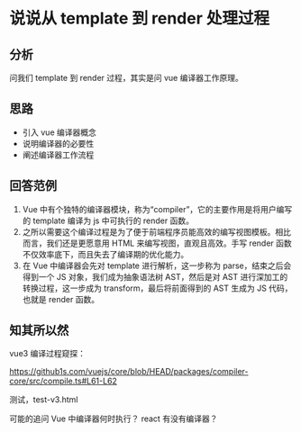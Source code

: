 # 说说从 template 到 render 处理过程

## 分析

问我们 template 到 render 过程，其实是问 vue 编译器工作原理。

## 思路

- 引入 vue 编译器概念
- 说明编译器的必要性
- 阐述编译器工作流程

## 回答范例

1. Vue 中有个独特的编译器模块，称为“compiler”，它的主要作用是将用户编写的 template 编译为 js 中可执行的 render 函数。
2. 之所以需要这个编译过程是为了便于前端程序员能高效的编写视图模板。相比而言，我们还是更愿意用 HTML 来编写视图，直观且高效。手写 render 函数不仅效率底下，而且失去了编译期的优化能力。
3. 在 Vue 中编译器会先对 template 进行解析，这一步称为 parse，结束之后会得到一个 JS 对象，我们成为抽象语法树 AST，然后是对 AST 进行深加工的转换过程，这一步成为 transform，最后将前面得到的 AST 生成为 JS 代码，也就是 render 函数。


## 知其所以然

vue3 编译过程窥探：

https://github1s.com/vuejs/core/blob/HEAD/packages/compiler-core/src/compile.ts#L61-L62

测试，test-v3.html

可能的追问
Vue 中编译器何时执行？
react 有没有编译器？
